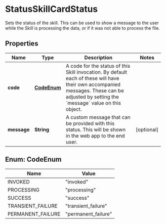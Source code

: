 

# StatusSkillCardStatus

Sets the status of the skill. This can be used to show a message to the user while the Skill is processing the data, or if it was not able to process the file.

## Properties

| Name | Type | Description | Notes |
|------------ | ------------- | ------------- | -------------|
|**code** | [**CodeEnum**](#CodeEnum) | A code for the status of this Skill invocation. By default each of these will have their own accompanied messages. These can be adjusted by setting the &#x60;message&#x60; value on this object. |  |
|**message** | **String** | A custom message that can be provided with this status. This will be shown in the web app to the end user. |  [optional] |



## Enum: CodeEnum

| Name | Value |
|---- | -----|
| INVOKED | &quot;invoked&quot; |
| PROCESSING | &quot;processing&quot; |
| SUCCESS | &quot;success&quot; |
| TRANSIENT_FAILURE | &quot;transient_failure&quot; |
| PERMANENT_FAILURE | &quot;permanent_failure&quot; |



